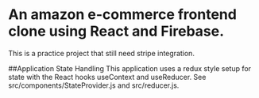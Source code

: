 # An amazon e-commerce frontend clone using React and Firebase.

This is a practice project that still need stripe integration.

##Application State Handling
This application uses a redux style setup for state with the React hooks useContext and useReducer. See src/components/StateProvider.js and src/reducer.js.
